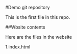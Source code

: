 #Demo git repository

This is the first file in this repo.

##Wbsite contents

Here are the files in the website

1.index.html